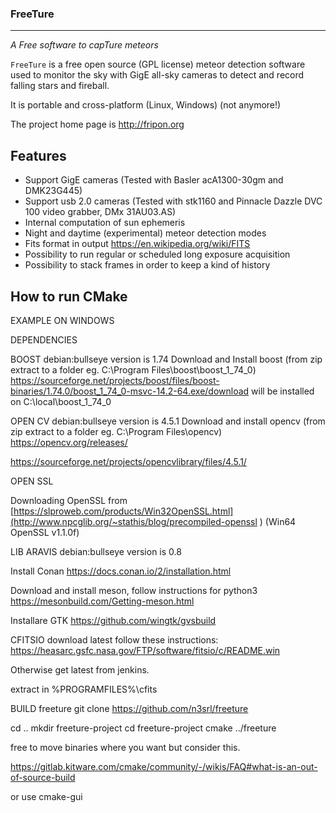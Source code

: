 ### FreeTure
--------

*A Free software to capTure meteors*

`FreeTure` is a free open source (GPL license) meteor detection software used to monitor the sky with GigE all-sky cameras to detect and record falling stars and fireball.

It is portable and cross-platform (Linux, Windows) (not anymore!)

The project home page is http://fripon.org

Features
--------

- Support GigE cameras (Tested with Basler acA1300-30gm and DMK23G445)
- Support usb 2.0 cameras (Tested with stk1160 and Pinnacle Dazzle DVC 100 video grabber, DMx 31AU03.AS)
- Internal computation of sun ephemeris
- Night and daytime (experimental) meteor detection modes
- Fits format in output https://en.wikipedia.org/wiki/FITS
- Possibility to run regular or scheduled long exposure acquisition
- Possibility to stack frames in order to keep a kind of history

How to run CMake
----------------
EXAMPLE ON WINDOWS


DEPENDENCIES

BOOST
debian:bullseye version is 1.74
Download and Install boost (from zip extract to a folder eg. C:\Program Files\boost\boost_1_74_0)
https://sourceforge.net/projects/boost/files/boost-binaries/1.74.0/boost_1_74_0-msvc-14.2-64.exe/download
will be installed on C:\local\boost_1_74_0

OPEN CV
debian:bullseye version is 4.5.1
Download and install opencv (from zip extract to a folder eg. C:\Program Files\opencv)
https://opencv.org/releases/

https://sourceforge.net/projects/opencvlibrary/files/4.5.1/

OPEN SSL

Downloading OpenSSL from [https://slproweb.com/products/Win32OpenSSL.html](http://www.npcglib.org/~stathis/blog/precompiled-openssl ) (Win64 OpenSSL v1.1.0f)

LIB ARAVIS
debian:bullseye version is 0.8

Install Conan
https://docs.conan.io/2/installation.html

Download and install meson, follow instructions for python3
https://mesonbuild.com/Getting-meson.html

Installare GTK
https://github.com/wingtk/gvsbuild

CFITSIO
download latest
follow these instructions:
https://heasarc.gsfc.nasa.gov/FTP/software/fitsio/c/README.win

Otherwise get latest from jenkins.

extract in %PROGRAMFILES%\cfits




BUILD freeture
git clone https://github.com/n3srl/freeture

cd ..
mkdir freeture-project
cd freeture-project
cmake ../freeture

free to move binaries where you want but consider this.

https://gitlab.kitware.com/cmake/community/-/wikis/FAQ#what-is-an-out-of-source-build

or use cmake-gui
